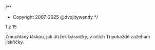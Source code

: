 /**
* Copyright 2007-2025 @dvojitywendy
*/

1 z 15

Zmuchlaný láskou,
jak útržek básničky,
v očích Ti pokaždé
zažehám jiskřičky.
